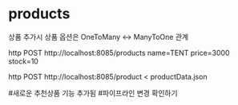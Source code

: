# products
상품 추가시 상품 옵션은 OneToMany <-> ManyToOne 관계  


http POST http://localhost:8085/products name=TENT price=3000 stock=10

http POST http://localhost:8085/product < productData.json 

#새로운 추천상품 기능 추가됨
#파이프라인 변경 확인하기
